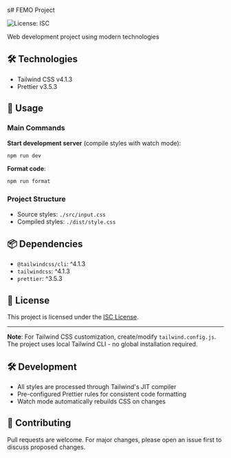 s# FEMO Project

![License: ISC](https://img.shields.io/badge/License-ISC-blue.svg)

Web development project using modern technologies

## 🛠 Technologies

- Tailwind CSS v4.1.3
- Prettier v3.5.3

## 🚀 Usage

### Main Commands

**Start development server** (compile styles with watch mode):

```bash
npm run dev
```

**Format code**:

```bash
npm run format
```

### Project Structure

- Source styles: `./src/input.css`
- Compiled styles: `./dist/style.css`

## 📦 Dependencies

- `@tailwindcss/cli`: ^4.1.3
- `tailwindcss`: ^4.1.3
- `prettier`: ^3.5.3

## 📄 License

This project is licensed under the [ISC License](LICENSE).

---

**Note**: For Tailwind CSS customization, create/modify `tailwind.config.js`.  
The project uses local Tailwind CLI - no global installation required.

## 🛠 Development

- All styles are processed through Tailwind's JIT compiler
- Pre-configured Prettier rules for consistent code formatting
- Watch mode automatically rebuilds CSS on changes

## 🤝 Contributing

Pull requests are welcome. For major changes, please open an issue first to discuss proposed changes.

```

```
